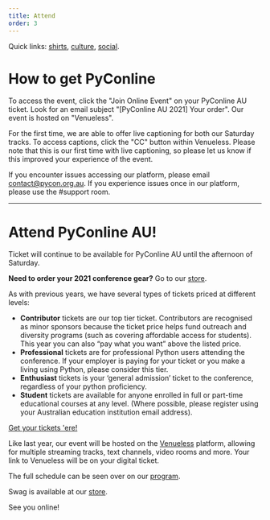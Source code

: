 ```yaml
---
title: Attend
order: 3
---
```


Quick links: [shirts](/shirt), [culture](/culture), [social](/social). 


# How to get PyConline

To access the event, click the "Join Online Event" on your PyConline AU ticket. Look for an email subject "[PyConline AU 2021] Your order". Our event is hosted on "Venueless". 

For the first time, we are able to offer live captioning for both our Saturday tracks. To access captions, click the "CC" button within Venueless. Please note that this is our first time with live captioning, so please let us know if this improved your experience of the event. 

If you encounter issues accessing our platform, please email contact@pycon.org.au. If you experience issues once in our platform, please use the #support room.


---


# Attend PyConline AU!

Ticket will continue to be available for PyConline AU until the afternoon of Saturday. 

**Need to order your 2021 conference gear?** Go to our [store](/shirt).

As with previous years, we have several types of tickets priced at different levels:

- **Contributor** tickets are our top tier ticket. Contributors are recognised as minor sponsors because the ticket price helps fund outreach and diversity programs (such as covering affordable access for students). This year you can also “pay what you want” above the listed price.
- **Professional** tickets are for professional Python users attending the conference. If your employer is paying for your ticket or you make a living using Python, please consider this tier.
- **Enthusiast** tickets is your ‘general admission’ ticket to the conference, regardless of your python proficiency.
- **Student** tickets are available for anyone enrolled in full or part-time  educational courses at any level. (Where possible, please register using your Australian education institution email address).

<p class='center-content'>
	<a href='https://pretix.eu/pyconau/online2021/' class='btn btn-center btn-chonk'>
		Get your tickets 'ere!
	</a>
</p>

Like last year, our event will be hosted on the [Venueless](https://venueless.org/en/) platform, allowing for multiple streaming tracks, text channels, video rooms and more. Your link to Venueless will be on your digital ticket.

The full schedule can be seen over on our [program](/program/). 

Swag is available at our [store](/shirt).

See you online!
